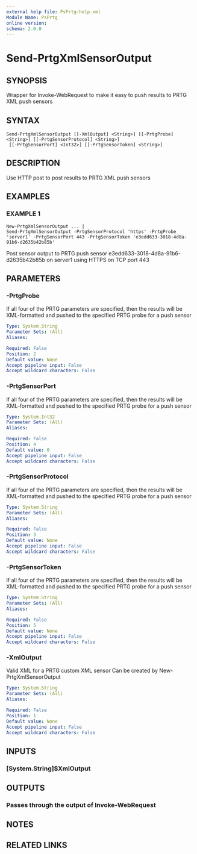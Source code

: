 ```yaml
---
external help file: PsPrtg-help.xml
Module Name: PsPrtg
online version:
schema: 2.0.0
---
```


# Send-PrtgXmlSensorOutput

## SYNOPSIS
Wrapper for Invoke-WebRequest to make it easy to push results to PRTG XML push sensors

## SYNTAX

```
Send-PrtgXmlSensorOutput [[-XmlOutput] <String>] [[-PrtgProbe] <String>] [[-PrtgSensorProtocol] <String>]
 [[-PrtgSensorPort] <Int32>] [[-PrtgSensorToken] <String>]
```

## DESCRIPTION
Use HTTP post to post results to PRTG XML push sensors

## EXAMPLES

### EXAMPLE 1
```
New-PrtgXmlSensorOutput ... |
Send-PrtgXmlSensorOutput -PrtgSensorProtocol 'https' -PrtgProbe 'server1' -PrtgSensorPort 443 -PrtgSensorToken 'e3edd633-3018-4d8a-91b6-d2635b42b85b'
```

Post sensor output to PRTG push sensor e3edd633-3018-4d8a-91b6-d2635b42b85b on server1 using HTTPS on TCP port 443

## PARAMETERS

### -PrtgProbe
If all four of the PRTG parameters are specified, then the results will be XML-formatted and pushed to the specified PRTG probe for a push sensor

```yaml
Type: System.String
Parameter Sets: (All)
Aliases:

Required: False
Position: 2
Default value: None
Accept pipeline input: False
Accept wildcard characters: False
```

### -PrtgSensorPort
If all four of the PRTG parameters are specified, then the results will be XML-formatted and pushed to the specified PRTG probe for a push sensor

```yaml
Type: System.Int32
Parameter Sets: (All)
Aliases:

Required: False
Position: 4
Default value: 0
Accept pipeline input: False
Accept wildcard characters: False
```

### -PrtgSensorProtocol
If all four of the PRTG parameters are specified, then the results will be XML-formatted and pushed to the specified PRTG probe for a push sensor

```yaml
Type: System.String
Parameter Sets: (All)
Aliases:

Required: False
Position: 3
Default value: None
Accept pipeline input: False
Accept wildcard characters: False
```

### -PrtgSensorToken
If all four of the PRTG parameters are specified, then the results will be XML-formatted and pushed to the specified PRTG probe for a push sensor

```yaml
Type: System.String
Parameter Sets: (All)
Aliases:

Required: False
Position: 5
Default value: None
Accept pipeline input: False
Accept wildcard characters: False
```

### -XmlOutput
Valid XML for a PRTG custom XML sensor
Can be created by New-PrtgXmlSensorOutput

```yaml
Type: System.String
Parameter Sets: (All)
Aliases:

Required: False
Position: 1
Default value: None
Accept pipeline input: False
Accept wildcard characters: False
```

## INPUTS

### [System.String]$XmlOutput
## OUTPUTS

### Passes through the output of Invoke-WebRequest
## NOTES

## RELATED LINKS

